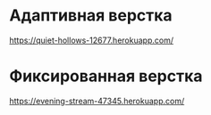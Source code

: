 
# Адаптивная верстка 

https://quiet-hollows-12677.herokuapp.com/


# Фиксированная верстка 

https://evening-stream-47345.herokuapp.com/
